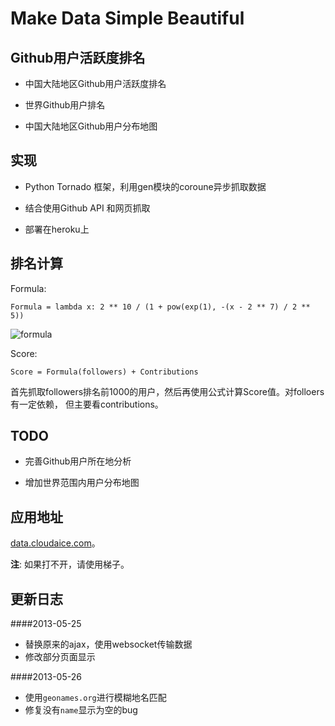 Make Data Simple Beautiful
==========================


Github用户活跃度排名
--------------------

+ 中国大陆地区Github用户活跃度排名

+ 世界Github用户排名

+ 中国大陆地区Github用户分布地图 



实现
----

+ Python Tornado 框架，利用gen模块的coroune异步抓取数据

+ 结合使用Github API 和网页抓取

+ 部署在heroku上



排名计算
-------

Formula:

    Formula = lambda x: 2 ** 10 / (1 + pow(exp(1), -(x - 2 ** 7) / 2 ** 5))

![formula](http://data.cloudaice.com/static/img/formula.jpg)


Score:

    Score = Formula(followers) + Contributions

首先抓取followers排名前1000的用户，然后再使用公式计算Score值。对folloers有一定依赖，
但主要看contributions。



TODO
----

+ 完善Github用户所在地分析

+ 增加世界范围内用户分布地图



应用地址
--------

[data.cloudaice.com](http://data.cloudaice.com)。


**注**: 如果打不开，请使用梯子。



更新日志
-------

####2013-05-25

+ 替换原来的ajax，使用websocket传输数据
+ 修改部分页面显示

####2013-05-26

+ 使用`geonames.org`进行模糊地名匹配
+ 修复没有`name`显示为空的bug
